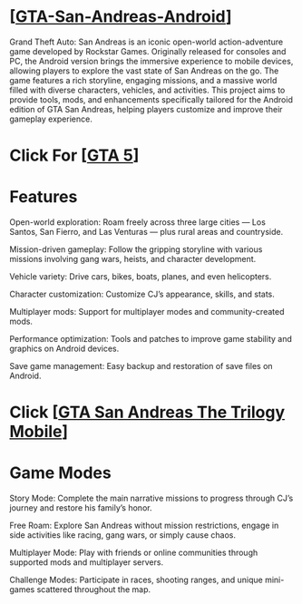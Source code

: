 # [[GTA-San-Andreas-Android](https://downloadpcgames6.net/gta-san-andreas-android/)]
Grand Theft Auto: San Andreas is an iconic open-world action-adventure game developed by Rockstar Games. Originally released for consoles and PC, the Android version brings the immersive experience to mobile devices, allowing players to explore the vast state of San Andreas on the go. The game features a rich storyline, engaging missions, and a massive world filled with diverse characters, vehicles, and activities. This project aims to provide tools, mods, and enhancements specifically tailored for the Android edition of GTA San Andreas, helping players customize and improve their gameplay experience.
# Click For [[GTA 5](https://downloadpcgames6.net/grand-theft-auto-5/)]  

# Features
Open-world exploration: Roam freely across three large cities — Los Santos, San Fierro, and Las Venturas — plus rural areas and countryside.

Mission-driven gameplay: Follow the gripping storyline with various missions involving gang wars, heists, and character development.

Vehicle variety: Drive cars, bikes, boats, planes, and even helicopters.

Character customization: Customize CJ’s appearance, skills, and stats.

Multiplayer mods: Support for multiplayer modes and community-created mods.

Performance optimization: Tools and patches to improve game stability and graphics on Android devices.

Save game management: Easy backup and restoration of save files on Android.
# Click [[GTA San Andreas The Trilogy Mobile](https://downloadpcgames6.net/download-gta-san-andreas-the-trilogy-mobile/)]

# Game Modes

Story Mode: Complete the main narrative missions to progress through CJ’s journey and restore his family’s honor.

Free Roam: Explore San Andreas without mission restrictions, engage in side activities like racing, gang wars, or simply cause chaos.

Multiplayer Mode: Play with friends or online communities through supported mods and multiplayer servers.

Challenge Modes: Participate in races, shooting ranges, and unique mini-games scattered throughout the map.
